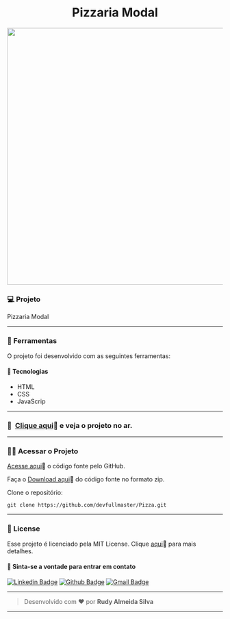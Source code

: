 <h1 align="center" id="topo">Pizzaria Modal</h1>

<div align="center">
<img width='600px' src="./img/mockup.png" width="35px"/>
</div>


### 💻 Projeto

Pizzaria Modal

---

### 🔧 Ferramentas

O projeto foi desenvolvido com as seguintes ferramentas:

#### 🧪 Tecnologias

- HTML
- CSS
- JavaScrip



---

### 🚀 ​ [Clique aqui](https://pizza-45hy.vercel.app/)🔗 e veja o projeto no ar.

---

### ​👷‍♂️​ Acessar o Projeto

<a href="https://github.com/devfullmaster/Pizza/tree/main">Acesse aqui</a>🔗 o código fonte pelo GitHub.

Faça o <a href="https://github.com/devfullmaster/Pizza/archive/refs/heads/main.zip">Download aqui</a>🔗 do código fonte no formato zip.

Clone o repositório:

```
git clone https://github.com/devfullmaster/Pizza.git
```

---

### 📝 License

Esse projeto é licenciado pela MIT License. Clique [aqui](https://pt.wikipedia.org/wiki/Licen%C3%A7a_MIT)🔗 para mais detalhes.


#### 💬 Sinta-se a vontade para entrar em contato

[![Linkedin Badge](https://img.shields.io/badge/LinkedIn-0077B5?style=for-the-badge&logo=linkedin&logoColor=white)](https://www.linkedin.com/in/devfullmaster/ ) [![Github Badge](https://img.shields.io/badge/GitHub-100000?style=for-the-badge&logo=github&logoColor=white)](https://github.com/devfullmaster) [![Gmail Badge](https://img.shields.io/badge/Gmail-D14836?style=for-the-badge&logo=gmail&logoColor=white)](mailto:contato@devfullmaster.dev)

---

> Desenvolvido com ❤️ por **Rudy Almeida Silva**

---